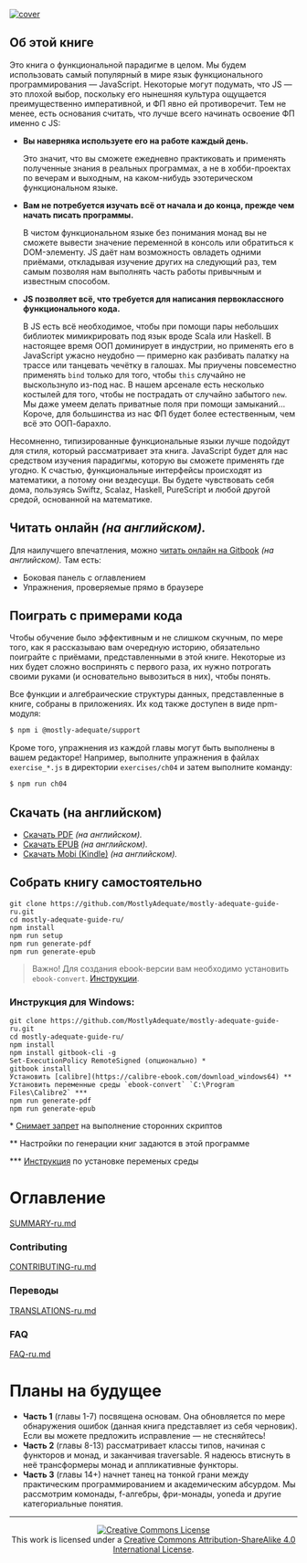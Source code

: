 [![cover](images/cover.png)](SUMMARY-ru.md)

## Об этой книге

Это книга о функциональной парадигме в целом. Мы будем использовать самый популярный в мире язык функционального программирования — JavaScript. Некоторые могут подумать, что JS — это плохой выбор, поскольку его нынешняя культура ощущается преимущественно императивной, и ФП явно ей противоречит. Тем не менее, есть основания считать, что лучше всего начинать освоение ФП именно с JS:

 * **Вы наверняка используете его на работе каждый день.**

    Это значит, что вы сможете ежедневно практиковать и применять полученные знания в реальных программах, а не в хобби-проектах по вечерам и выходным, на каком-нибудь эзотерическом функциональном языке.

 * **Вам не потребуется изучать всё от начала и до конца, прежде чем начать писать программы.**

    В чистом функциональном языке без понимания монад вы не сможете вывести значение переменной в консоль или обратиться к DOM-элементу. JS даёт нам возможность овладеть одними приёмами, откладывая изучение других на следующий раз, тем самым позволяя нам выполнять часть работы привычным и известным способом.

 * **JS позволяет всё, что требуется для написания первоклассного функционального кода.**

    В JS есть всё необходимое, чтобы при помощи пары небольших библиотек мимикрировать под язык вроде Scala или Haskell. В настоящее время ООП доминирует в индустрии, но применять его в JavaScript ужасно неудобно — примерно как разбивать палатку на трассе или танцевать чечётку в галошах. Мы приучены повсеместно применять `bind` только для того, чтобы `this` случайно не выскользнуло из-под нас. В нашем арсенале есть несколько костылей для того, чтобы не пострадать от случайно забытого `new`. Мы даже умеем делать приватные поля при помощи замыканий... Короче, для большинства из нас ФП будет более естественным, чем всё это ООП-барахло.

Несомненно, типизированные функциональные языки лучше подойдут для стиля, который рассматривает эта книга. JavaScript будет для нас средством изучения парадигмы, которую вы сможете применять где угодно. К счастью, функциональные интерфейсы происходят из математики, а потому они вездесущи. Вы будете чувствовать себя дома, пользуясь Swiftz, Scalaz, Haskell, PureScript и любой другой средой, основанной на математике.

## Читать онлайн _(на английском)._

Для наилучшего впечатления, можно [читать онлайн на Gitbook](https://mostly-adequate.gitbooks.io/mostly-adequate-guide/) _(на английском)._ Там есть:

- Боковая панель с оглавлением
- Упражнения, проверяемые прямо в браузере

## Поиграть с примерами кода

Чтобы обучение было эффективным и не слишком скучным, по мере того, как я рассказываю вам очередную историю, обязательно поиграйте с приёмами, представленными в этой книге. Некоторые из них будет сложно воспринять с первого раза, их нужно потрогать своими руками (и основательно вывозиться в них), чтобы понять.

Все функции и алгебраические структуры данных, представленные в книге, собраны в приложениях. Их код также доступен в виде npm-модуля:

```bash
$ npm i @mostly-adequate/support
```

Кроме того, упражнения из каждой главы могут быть выполнены в вашем редакторе! Например, выполните упражнения в файлах `exercise_*.js` в директории `exercises/ch04` и затем выполните команду:

```bash
$ npm run ch04
```

## Скачать (на английском)

* [Скачать PDF](https://www.gitbook.com/download/pdf/book/mostly-adequate/mostly-adequate-guide) _(на английском)._
* [Скачать EPUB](https://www.gitbook.com/download/epub/book/mostly-adequate/mostly-adequate-guide) _(на английском)._
* [Скачать Mobi (Kindle)](https://www.gitbook.com/download/mobi/book/mostly-adequate/mostly-adequate-guide) _(на английском)._

## Собрать книгу самостоятельно

```
git clone https://github.com/MostlyAdequate/mostly-adequate-guide-ru.git
cd mostly-adequate-guide-ru/
npm install
npm run setup
npm run generate-pdf
npm run generate-epub
```

> Важно! Для создания ebook-версии вам необходимо установить `ebook-convert`. [Инструкции](https://toolchain.gitbook.com/ebook.html#installing-ebook-convert).

### Инструкция для Windows:
```
git clone https://github.com/MostlyAdequate/mostly-adequate-guide-ru.git
cd mostly-adequate-guide-ru/
npm install
npm install gitbook-cli -g
Set-ExecutionPolicy RemoteSigned (опционально) *
gitbook install
Установить [calibre](https://calibre-ebook.com/download_windows64) **
Установить переменные среды `ebook-convert` `C:\Program Files\Calibre2` ***
npm run generate-pdf
npm run generate-epub
```

\* [Снимает запрет](https://sysadmin.ru/articles/powershell-ne-udaetsya-zagruzit-fajl-tak-kak-vypolnenie-skriptov-zapreshheno-dlya-dannoj-sistemy#___PowerShell-2) на выполнение сторонних скриптов

** Настройки по генерации книг задаются в этой программе

*** [Инструкция](https://lumpics.ru/environment-variables-in-windows-10/) по установке переменых среды

# Оглавление

[SUMMARY-ru.md](SUMMARY-ru.md)

### Contributing

[CONTRIBUTING-ru.md](CONTRIBUTING-ru.md)

### Переводы

[TRANSLATIONS-ru.md](TRANSLATIONS-ru.md)

### FAQ

[FAQ-ru.md](FAQ-ru.md)

# Планы на будущее

* **Часть 1** (главы 1-7) посвящена основам. Она обновляется по мере обнаружения ошибок (данная книга представляет из себя черновик). Если вы можете предложить исправление — не стесняйтесь!
* **Часть 2** (главы 8-13) рассматривает классы типов, начиная с функторов и монад, и заканчивая traversable. Я надеюсь втиснуть в неё трансформеры монад и аппликативные функторы.
* **Часть 3** (главы 14+) начнет танец на тонкой грани между практическим программированием и академическим абсурдом. Мы рассмотрим комонады, f-алгебры, фри-монады, yoneda и другие категориальные понятия.

---

<p align="center">
  <a rel="license" href="http://creativecommons.org/licenses/by-sa/4.0/">
    <img alt="Creative Commons License" style="border-width:0" src="https://i.creativecommons.org/l/by-sa/4.0/88x31.png" />
  </a>
  <br />
  This work is licensed under a <a rel="license" href="http://creativecommons.org/licenses/by-sa/4.0/">Creative Commons Attribution-ShareAlike 4.0 International License</a>.
</p>
